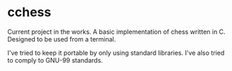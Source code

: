 # cchess
Current project in the works. A basic implementation of chess written in C. Designed to be used from a terminal.

I've tried to keep it portable by only using standard libraries. I've also tried to comply to GNU-99 standards.

